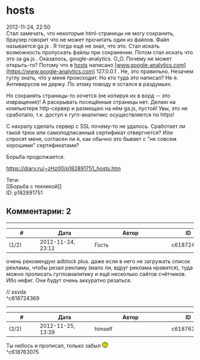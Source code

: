 hosts
=====

  
2012-11-24, 22:50  
 Стал замечать, что некоторые html-страницы не могу сохранить, браузер говорит что не может прочитать один из файлов. Файл называется ga.js . Я тогда ещё не знал, что это. Стал искать возможность пропускать файлы при сохранении. Потом стал искать что это за ga.js . Оказалось, google-analytics. O\_O. Почему не может открыть-то? Потому что в  [hosts](https://ru.wikipedia.org/wiki/Hosts)  написано  [www.google-analytics.com](https://www.google-analytics.com)  127.0.0.1 . Не, это правильно. Незачем гуглу знать, что у меня происходит. Но кто туда это написал? Не я. Антивирусов не держу. По этому поводу я остался в раздумьях.   
   
 Но сохранять страницы-то хочется (не копируя их в ворд -- это извращение)! А раскрывать посещённые страницы нет. Делаю на компьютере http-сервер и размещаю на нём ga.js, пустой! Увы, это не сработало, т.к. доступ к гугл-аналитикс осуществляется по https!   
   
 С нахрапу сделать сервер с SSL почему-то не удалось. Сработает ли такой трюк или самоподписанный сертификат отвергнется? Или спросят меня, согласен ли я, как обычно это бывает с "не совсем хорошими" сертификатами?   
   
 Борьба продолжается.   
  
<https://diary.ru/~zHz00/p182891751_hosts.htm>  
  
Теги:  
[[Борьба с техникой]]  
ID: p182891751  


Комментарии: 2
--------------

  


---



|         #         |              Дата              |                     Автор                     |           ID           |
| --- | --- | --- | --- |
| (1/2) | 2012-11-24, 23:12 | Гость | c618724369 |

  
 очень рекомендую adblock plus. даже если в него не загружать список рекламы, чтобы резал рекламу (мало ли, вдруг реклама нравится), туда можно прописать гуглоаналитику и ещё несколько сайтов счётчиков. Ибо нефиг. Они будут очень аккуратно резаться.   
   
 // ssvda   
 ^c618724369

---



|         #         |              Дата              |                     Автор                     |           ID           |
| --- | --- | --- | --- |
| (2/2) | 2012-11-25, 13:39 | himself | c618763075 |

  
 Ты небось и прописал, только забыл ![:)](pics/3.gif)   
 ^c618763075